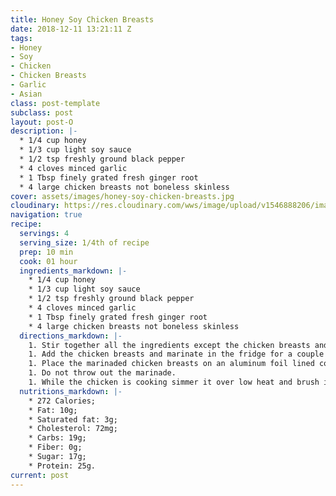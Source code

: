 ```yaml
---
title: Honey Soy Chicken Breasts
date: 2018-12-11 13:21:11 Z
tags:
- Honey
- Soy
- Chicken
- Chicken Breasts
- Garlic
- Asian
class: post-template
subclass: post
layout: post-O
description: |-
  * 1/4 cup honey
  * 1/3 cup light soy sauce
  * 1/2 tsp freshly ground black pepper
  * 4 cloves minced garlic
  * 1 Tbsp finely grated fresh ginger root
  * 4 large chicken breasts not boneless skinless
cover: assets/images/honey-soy-chicken-breasts.jpg
cloudinary: https://res.cloudinary.com/wws/image/upload/v1546888206/images/honey-soy-chicken-breasts.jpg
navigation: true
recipe:
  servings: 4
  serving_size: 1/4th of recipe
  prep: 10 min
  cook: 01 hour
  ingredients_markdown: |-
    * 1/4 cup honey
    * 1/3 cup light soy sauce
    * 1/2 tsp freshly ground black pepper
    * 4 cloves minced garlic
    * 1 Tbsp finely grated fresh ginger root
    * 4 large chicken breasts not boneless skinless
  directions_markdown: |-
    1. Stir together all the ingredients except the chicken breasts and pour into a large Ziploc bag.
    1. Add the chicken breasts and marinate in the fridge for a couple of hours or overnight.
    1. Place the marinaded chicken breasts on an aluminum foil lined cookie sheet and bake at 375 degrees F, uncovered, for about 45 minutes or until the chicken is fully cooked.
    1. Do not throw out the marinade.
    1. While the chicken is cooking simmer it over low heat and brush it on the chicken about every 10 minutes as it cooks.
  nutritions_markdown: |-
    * 272 Calories;
    * Fat: 10g;
    * Saturated fat: 3g;
    * Cholesterol: 72mg;
    * Carbs: 19g;
    * Fiber: 0g;
    * Sugar: 17g;
    * Protein: 25g.
current: post
---
```


